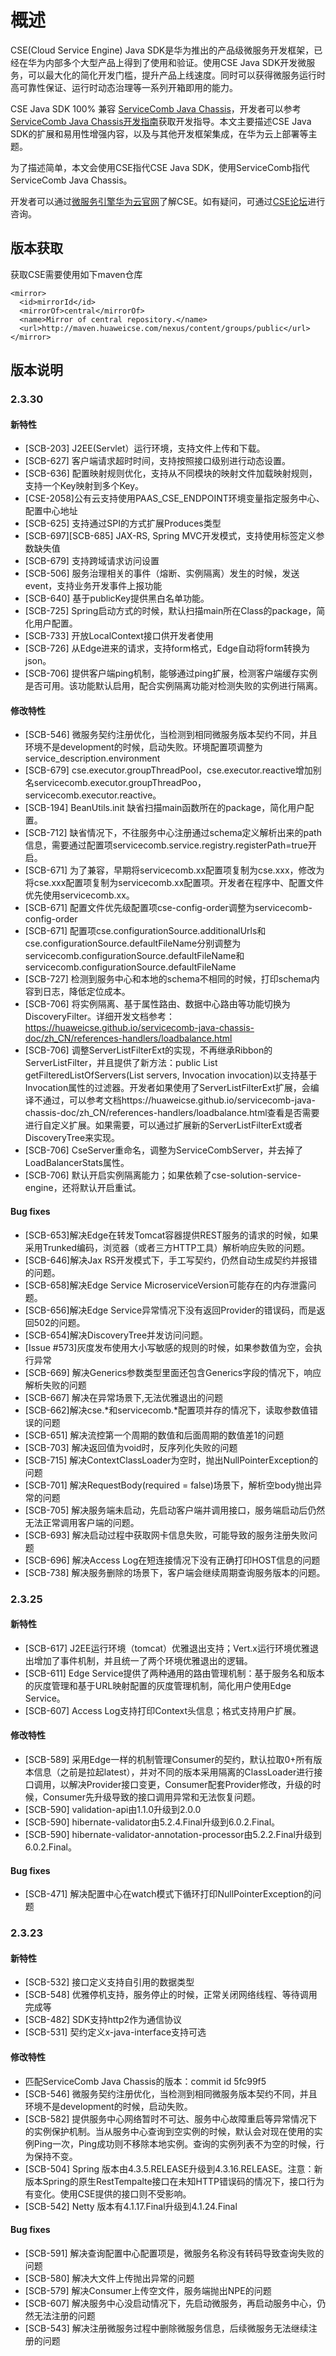# 概述

CSE\(Cloud Service Engine\) Java SDK是华为推出的产品级微服务开发框架，已经在华为内部多个大型产品上得到了使用和验证。使用CSE Java SDK开发微服务，可以最大化的简化开发门槛，提升产品上线速度。同时可以获得微服务运行时高可靠性保证、运行时动态治理等一系列开箱即用的能力。

CSE Java SDK 100% 兼容 [ServiceComb Java Chassis](https://github.com/apache/incubator-servicecomb-java-chassis)，开发者可以参考[ServiceComb Java Chassis开发指南](https://huaweicse.github.io/servicecomb-java-chassis-doc/zh_CN/)获取开发指导。本文主要描述CSE Java SDK的扩展和易用性增强内容，以及与其他开发框架集成，在华为云上部署等主题。

为了描述简单，本文会使用CSE指代CSE Java SDK，使用ServiceComb指代ServiceComb Java Chassis。

开发者可以通过[微服务引擎华为云官网](https://www.huaweicloud.com/product/cse.html)了解CSE。如有疑问，可通过[CSE论坛](http://forum.huaweicloud.com/forum.php?mod=forumdisplay&fid=622)进行咨询。

## 版本获取

获取CSE需要使用如下maven仓库
```
<mirror>
  <id>mirrorId</id>
  <mirrorOf>central</mirrorOf>
  <name>Mirror of central repository.</name>
  <url>http://maven.huaweicse.com/nexus/content/groups/public</url>
</mirror>
```

## 版本说明

### 2.3.30
#### 新特性
* [SCB-203] J2EE(Servlet）运行环境，支持文件上传和下载。
* [SCB-627] 客户端请求超时时间，支持按照接口级别进行动态设置。
* [SCB-636] 配置映射规则优化，支持从不同模块的映射文件加载映射规则，支持一个Key映射到多个Key。
* [CSE-2058]公有云支持使用PAAS_CSE_ENDPOINT环境变量指定服务中心、配置中心地址
* [SCB-625] 支持通过SPI的方式扩展Produces类型
* [SCB-697][SCB-685] JAX-RS, Spring MVC开发模式，支持使用标签定义参数缺失值
* [SCB-679] 支持跨域请求访问设置
* [SCB-506] 服务治理相关的事件（熔断、实例隔离）发生的时候，发送event，支持业务开发事件上报功能
* [SCB-640] 基于publicKey提供黑白名单功能。
* [SCB-725] Spring启动方式的时候，默认扫描main所在Class的package，简化用户配置。
* [SCB-733] 开放LocalContext接口供开发者使用
* [SCB-726] 从Edge进来的请求，支持form格式，Edge自动将form转换为json。
* [SCB-706] 提供客户端ping机制，能够通过ping扩展，检测客户端缓存实例是否可用。该功能默认启用，配合实例隔离功能对检测失败的实例进行隔离。

#### 修改特性
* [SCB-546] 微服务契约注册优化，当检测到相同微服务版本契约不同，并且环境不是development的时候，启动失败。环境配置项调整为service_description.environment
* [SCB-679] cse.executor.groupThreadPool，cse.executor.reactive增加别名servicecomb.executor.groupThreadPoo，servicecomb.executor.reactive。
* [SCB-194] BeanUtils.init 缺省扫描main函数所在的package，简化用户配置。
* [SCB-712] 缺省情况下，不往服务中心注册通过schema定义解析出来的path信息，需要通过配置项servicecomb.service.registry.registerPath=true开启。
* [SCB-671] 为了兼容，早期将servicecomb.xx配置项复制为cse.xxx，修改为将cse.xxx配置项复制为servicecomb.xx配置项。开发者在程序中、配置文件优先使用servicecomb.xx。
* [SCB-671] 配置文件优先级配置项cse-config-order调整为servicecomb-config-order
* [SCB-671] 配置项cse.configurationSource.additionalUrls和cse.configurationSource.defaultFileName分别调整为servicecomb.configurationSource.defaultFileName和 servicecomb.configurationSource.defaultFileName
* [SCB-727] 检测到服务中心和本地的schema不相同的时候，打印schema内容到日志，降低定位成本。
* [SCB-706] 将实例隔离、基于属性路由、数据中心路由等功能切换为DiscoveryFilter。详细开发文档参考：https://huaweicse.github.io/servicecomb-java-chassis-doc/zh_CN/references-handlers/loadbalance.html
* [SCB-706] 调整ServerListFilterExt的实现，不再继承Ribbon的ServerListFilter，并且提供了新方法：public List<Server> getFilteredListOfServers(List<Server> servers, Invocation invocation)以支持基于Invocation属性的过滤器。开发者如果使用了ServerListFilterExt扩展，会编译不通过，可以参考文档https://huaweicse.github.io/servicecomb-java-chassis-doc/zh_CN/references-handlers/loadbalance.html查看是否需要进行自定义扩展。如果需要，可以通过扩展新的ServerListFilterExt或者DiscoveryTree来实现。
* [SCB-706] CseServer重命名，调整为ServiceCombServer，并去掉了LoadBalancerStats属性。
* [SCB-706] 默认开启实例隔离能力；如果依赖了cse-solution-service-engine，还将默认开启重试。
  
#### Bug fixes
* [SCB-653]解决Edge在转发Tomcat容器提供REST服务的请求的时候，如果采用Trunked编码，浏览器（或者三方HTTP工具）解析响应失败的问题。
* [SCB-646]解决Jax RS开发模式下，手工写契约，仍然自动生成契约并报错的问题。
* [SCB-658]解决Edge Service MicroserviceVersion可能存在的内存泄露问题。
* [SCB-656]解决Edge Service异常情况下没有返回Provider的错误码，而是返回502的问题。
* [SCB-654]解决DiscoveryTree并发访问问题。
* [Issue #573]灰度发布使用大小写敏感的规则的时候，如果参数值为空，会执行异常
* [SCB-669] 解决Generics参数类型里面还包含Generics字段的情况下，响应解析失败的问题
* [SCB-667] 解决在异常场景下,无法优雅退出的问题
* [SCB-662]解决cse.*和servicecomb.*配置项并存的情况下，读取参数值错误的问题
* [SCB-651] 解决流控第一个周期的数值和后面周期的数值差1的问题
* [SCB-703] 解决返回值为void时，反序列化失败的问题
* [SCB-715] 解决ContextClassLoader为空时，抛出NullPointerException的问题
* [SCB-701] 解决RequestBody(required = false)场景下，解析空body抛出异常的问题
* [SCB-705] 解决服务端未启动，先启动客户端并调用接口，服务端启动后仍然无法正常调用客户端的问题。
* [SCB-693] 解决启动过程中获取网卡信息失败，可能导致的服务注册失败问题
* [SCB-696] 解决Access Log在短连接情况下没有正确打印HOST信息的问题
* [SCB-738] 解决服务删除的场景下，客户端会继续周期查询服务版本的问题。

### 2.3.25
#### 新特性
* [SCB-617] J2EE运行环境（tomcat）优雅退出支持；Vert.x运行环境优雅退出增加了事件机制，并且统一了两个环境优雅退出的逻辑。
* [SCB-611] Edge Service提供了两种通用的路由管理机制：基于服务名和版本的灰度管理和基于URL映射配置的灰度管理机制，简化用户使用Edge Service。
* [SCB-607] Access Log支持打印Context头信息；格式支持用户扩展。

#### 修改特性
* [SCB-589] 采用Edge一样的机制管理Consumer的契约，默认拉取0+所有版本信息（之前是拉起latest），并对不同的版本采用隔离的ClassLoader进行接口调用，以解决Provider接口变更，Consumer配套Provider修改，升级的时候，Consumer先升级导致的接口调用异常和无法恢复问题。
* [SCB-590] validation-api由1.1.0升级到2.0.0
* [SCB-590] hibernate-validator由5.2.4.Final升级到6.0.2.Final。
* [SCB-590] hibernate-validator-annotation-processor由5.2.2.Final升级到6.0.2.Final。

#### Bug fixes
* [SCB-471] 解决配置中心在watch模式下循环打印NullPointerException的问题

### 2.3.23
#### 新特性
* [SCB-532] 接口定义支持自引用的数据类型
* [SCB-548] 优雅停机支持，服务停止的时候，正常关闭网络线程、等待调用完成等
* [SCB-482] SDK支持http2作为通信协议
* [SCB-531] 契约定义x-java-interface支持可选

#### 修改特性
* 匹配ServiceComb Java Chassis的版本：commit id 5fc99f5
* [SCB-546] 微服务契约注册优化，当检测到相同微服务版本契约不同，并且环境不是development的时候，启动失败。
* [SCB-582] 提供服务中心网络暂时不可达、服务中心故障重启等异常情况下的实例保护机制。当从服务中心查询到空实例的时候，默认会对现在使用的实例Ping一次，Ping成功则不移除本地实例。查询的实例列表不为空的时候，行为保持不变。
* [SCB-504] Spring 版本由4.3.5.RELEASE升级到4.3.16.RELEASE。注意：新版本Spring的原生RestTempalte接口在未知HTTP错误码的情况下，接口行为有变化。使用CSE提供的接口则不受影响。
* [SCB-542] Netty 版本有4.1.17.Final升级到4.1.24.Final

#### Bug fixes
* [SCB-591] 解决查询配置中心配置项是，微服务名称没有转码导致查询失败的问题
* [SCB-580] 解决大文件上传抛出异常的问题
* [SCB-579] 解决Consumer上传空文件，服务端抛出NPE的问题
* [SCB-607] 解决服务中心没启动情况下，先启动微服务，再启动服务中心，仍然无法注册的问题
* [SCB-543] 解决注册微服务过程中删除微服务信息，后续微服务无法继续注册的问题
